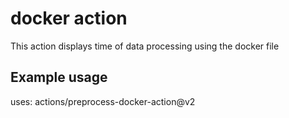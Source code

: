 # docker action

This action displays time of data processing using the docker file

## Example usage

uses: actions/preprocess-docker-action@v2
